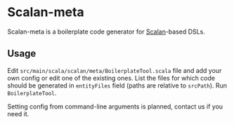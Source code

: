 # Scalan-meta

Scalan-meta is a boilerplate code generator for [Scalan](https://github.com/scalan/scalan)-based DSLs.

## Usage

Edit `src/main/scala/scalan/meta/BoilerplateTool.scala` file and add your own config or edit one of the existing ones. List the files for which code should be generated in `entityFiles` field (paths are relative to `srcPath`). Run `BoilerplateTool`.

Setting config from command-line arguments is planned, contact us if you need it.